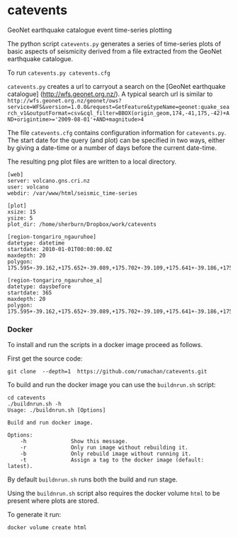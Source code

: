 # catevents
GeoNet earthquake catalogue event time-series plotting

The python script ```catevents.py``` generates a series of time-series plots of basic aspects of seismicity derived from a file extracted from the GeoNet earthquake catalogue.

To run ```catevents.py catevents.cfg ```

```catevents.py``` creates a url to carryout a search on the [GeoNet earthquake catalogue] (http://wfs.geonet.org.nz/).
A typical search url is similar to ```http://wfs.geonet.org.nz/geonet/ows?service=WFS&version=1.0.0&request=GetFeature&typeName=geonet:quake_search_v1&outputFormat=csv&cql_filter=BBOX(origin_geom,174,-41,175,-42)+AND+origintime>='2009-08-01'+AND+magnitude>4```

The file ```catevents.cfg``` contains configuration information for ```catevents.py```.
The start date for the query (and plot) can be specified in two ways, either by giving a date-time or a number of days before the current date-time.

The resulting png plot files are written to a local directory.
```
[web]
server: volcano.gns.cri.nz
user: volcano
webdir: /var/www/html/seismic_time-series

[plot]
xsize: 15
ysize: 5
plot_dir: /home/sherburn/Dropbox/work/catevents

[region-tongariro_ngauruhoe]
datetype: datetime
startdate: 2010-01-01T00:00:00.0Z
maxdepth: 20
polygon: 175.595+-39.162,+175.652+-39.089,+175.702+-39.109,+175.641+-39.186,+175.595+-39.162

[region-tongariro_ngauruhoe_a]
datetype: daysbefore
startdate: 365
maxdepth: 20
polygon: 175.595+-39.162,+175.652+-39.089,+175.702+-39.109,+175.641+-39.186,+175.595+-39.162
```

### Docker

To install and run the scripts in a docker image proceed as follows.

First get the source code:

```
git clone  --depth=1  https://github.com/rumachan/catevents.git
```

To build and run the docker image you can use the `buildnrun.sh` script:

```
cd catevents 
./buildnrun.sh -h
Usage: ./buildnrun.sh [Options]

Build and run docker image.

Options:
    -h              Show this message.
    -r              Only run image without rebuilding it.
    -b              Only rebuild image without running it.
    -t              Assign a tag to the docker image (default: latest).
```

By default `buildnrun.sh` runs both the build and run stage.

Using the `buildnrun.sh` script also requires the docker volume `html` to be present 
where plots are stored.

To generate it run:

```
docker volume create html
```

